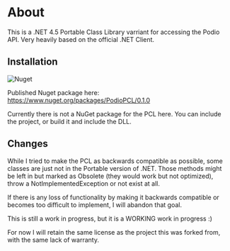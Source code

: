 About
=====
This is a .NET 4.5 Portable Class Library varriant for accessing the Podio API. Very heavily based on the official .NET Client.

Installation
-------

![Nuget](https://www.nuget.org/Content/Logos/nugetlogo.png)

Published Nuget package here: https://www.nuget.org/packages/PodioPCL/0.1.0

Currently there is not a NuGet package for the PCL here. You can include the project, or build it and include the DLL.

Changes
-------------

While I tried to make the PCL as backwards compatible as possible, some classes are just not in the Portable version of .NET. Those methods might be left in but marked as Obsolete (they would work but not optimized), throw a NotImplementedException or not exist at all.

If there is any loss of functionality by making it backwards compatible or becomes too difficult to implement, I will abandon that goal.

This is still a work in progress, but it is a WORKING work in progress :)

For now I will retain the same license as the project this was forked from, with the same lack of warranty.
